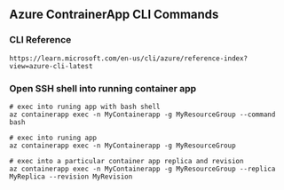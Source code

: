 ## Azure ContrainerApp CLI Commands

### CLI Reference
```
https://learn.microsoft.com/en-us/cli/azure/reference-index?view=azure-cli-latest
```

### Open SSH shell into running container app 
```
# exec into runing app with bash shell
az containerapp exec -n MyContainerapp -g MyResourceGroup --command bash

# exec into runing app
az containerapp exec -n MyContainerapp -g MyResourceGroup

# exec into a particular container app replica and revision
az containerapp exec -n MyContainerapp -g MyResourceGroup --replica MyReplica --revision MyRevision
```
